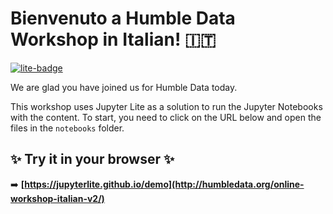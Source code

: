 # Bienvenuto a Humble Data Workshop in Italian! 🇮🇹

[![lite-badge](https://jupyterlite.rtfd.io/en/latest/_static/badge.svg)](http://humbledata.org/online-workshop-italian-v2/)

We are glad you have joined us for Humble Data today.

This workshop uses Jupyter Lite as a solution to run the Jupyter Notebooks with the content. To start, you need to click on the URL below and open the files in the `notebooks` folder.

## ✨ Try it in your browser ✨

➡️ **[https://jupyterlite.github.io/demo](http://humbledata.org/online-workshop-italian-v2/)**
